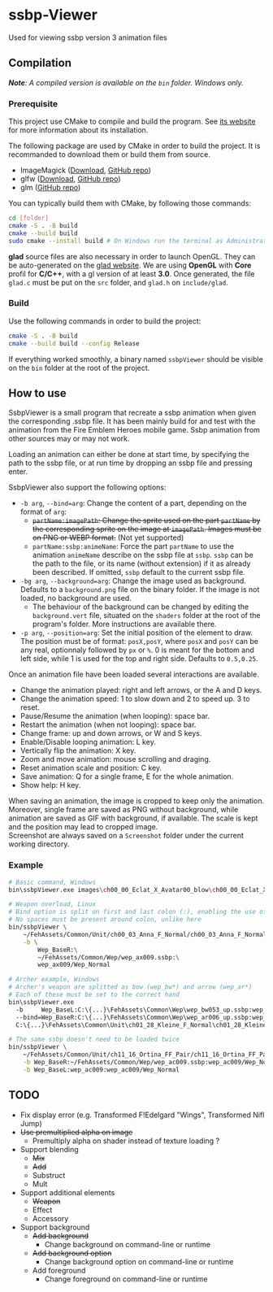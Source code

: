 # ssbp-Viewer
Used for viewing ssbp version 3 animation files

## Compilation

<i>**Note**: A compiled version is available on the `bin` folder. Windows only.</i>

### Prerequisite

This project use CMake to compile and build the program. See [its website](https://cmake.org/install/) for more information about its installation.

The following package are used by CMake in order to build the project. It is recommanded to download them or build them from source.

* ImageMagick ([Download](https://imagemagick.org/script/download.php), [GitHub repo](https://github.com/ImageMagick/ImageMagick))
* glfw ([Download](https://www.glfw.org/download.html), [GitHub repo](https://github.com/glfw/glfw))
* glm ([GitHub repo](https://github.com/g-truc/glm))

You can typically build them with CMake, by following those commands:

```bash
cd [folder]
cmake -S . -B build
cmake --build build
sudo cmake --install build # On Windows run the terminal as Administrator
```

**glad** source files are also necessary in order to launch OpenGL. They can be auto-generated on the [glad website](https://glad.dav1d.de). We are using **OpenGL** with **Core** profil for **C/C++**, with a gl version of at least **3.0**. Once generated, the file `glad.c` must be put on the `src` folder, and `glad.h` on `include/glad`.

### Build

Use the following commands in order to build the project:

```bash
cmake -S . -B build
cmake --build build --config Release
```

If everything worked smoothly, a binary named `ssbpViewer` should be visible on the `bin` folder at the root of the project.

## How to use

SsbpViewer is a small program that recreate a ssbp animation when given the corresponding .ssbp file. It has been mainly build for and test with the animation from the Fire Emblem Heroes mobile game. Ssbp animation from other sources may or may not work.

Loading an animation can either be done at start time, by specifying the path to the ssbp file, or at run time by dropping an ssbp file and pressing enter.

SsbpViewer also support the following options:
* `-b arg`, `--bind=arg`: Change the content of a part, depending on the format of `arg`:
  * ~~`partName:imagePath`: Change the sprite used on the part `partName` by the corresponding sprite on the image at `imagePath`. Images must be on PNG or WEBP format.~~ (Not yet supported)
  * `partName:ssbp:animeName`: Force the part `partName` to use the animation `animeName` describe on the ssbp file at `ssbp`. `ssbp` can be the path to the file, or its name (without extension) if it as already been described. If omitted, `ssbp` default to the current ssbp file.
* `-bg arg`, `--background=arg`: Change the image used as background. Defaults to a `background.png` file on the binary folder. If the image is not loaded, no background are used.
  * The behaviour of the background can be changed by editing the `background.vert` file, situated on the `shaders` folder at the root of the program's folder. More instructions are available there.
* `-p arg`, `--position=arg`: Set the initial position of the element to draw. The position must be of format: `posX,posY`, where `posX` and `posY` can be any real, optionnaly followed by `px` or `%`. 0 is meant for the bottom and left side, while 1 is used for the top and right side. Defaults to `0.5,0.25`.

Once an animation file have been loaded several interactions are available.
* Change the animation played: right and left arrows, or the A and D keys.
* Change the animation speed: 1 to slow down and 2 to speed up. 3 to reset.
* Pause/Resume the animation (when looping): space bar.
* Restart the animation (when not looping): space bar.
* Change frame: up and down arrows, or W and S keys.
* Enable/Disable looping animation: L key.
* Vertically flip the animation: X key.
* Zoom and move animation: mouse scrolling and draging.
* Reset animation scale and position: C key.
* Save animation: Q for a single frame, E for the whole animation.
* Show help: H key.

When saving an animation, the image is cropped to keep only the animation. Moreover, single frame are saved as PNG without background, while animation are saved as GIF with background, if available. The scale is kept and the position may lead to cropped image.<br>
Screenshot are always saved on a `Screenshot` folder under the current working directory.

### Example

```bash
# Basic command, Windows
bin\ssbpViewer.exe images\ch00_00_Eclat_X_Avatar00_blow\ch00_00_Eclat_X_Avatar00_blow.ssbp

# Weapon overload, Linux
# Bind option is split on first and last colon (:), enabling the use of Windows absolute path
# No spaces must be present around colon, unlike here
bin/ssbpViewer \
    ~/FehAssets/Common/Unit/ch00_03_Anna_F_Normal/ch00_03_Anna_F_Normal.ssbp \
    -b \
        Wep_BaseR:\
        ~/FehAssets/Common/Wep/wep_ax009.ssbp:\
        wep_ax009/Wep_Normal

# Archer example, Windows
# Archer's weapon are splitted as bow (wep_bw*) and arrow (wep_ar*)
# Each of these must be set to the correct hand
bin\ssbpViewer.exe
  -b     Wep_BaseL:C:\{...}\FehAssets\Common\Wep\wep_bw053_up.ssbp:wep_bw053_up/Wep_Normal
  --bind=Wep_BaseR:C:\{...}\FehAssets\Common\Wep\wep_ar006_up.ssbp:wep_ar006_up/Wep_Normal
  C:\{...}\FehAssets\Common\Unit\ch01_28_Kleine_F_Normal\ch01_28_Kleine_F_Normal.ssbp

# The same ssbp doesn't need to be loaded twice
bin/ssbpViewer \
    ~/FehAssets/Common/Unit/ch11_16_Ortina_FF_Pair/ch11_16_Ortina_FF_Pair.ssbp \
    -b Wep_BaseR:~/FehAssets/Common/Wep/wep_ac009.ssbp:wep_ac009/Wep_Normal \
    -b Wep_BaseL:wep_ac009:wep_ac009/Wep_Normal
```

## TODO

* Fix display error (e.g. Transformed F!Edelgard "Wings", Transformed Nifl Jump)
* ~~Use premultiplied alpha on image~~
  * Premultiply alpha on shader instead of texture loading ?
* Support blending
  * ~~Mix~~
  * ~~Add~~
  * Substruct
  * Mult
* Support additional elements
  * ~~Weapon~~
  * Effect
  * Accessory
* Support background
  * ~~Add background~~
    * Change background on command-line or runtime
  * ~~Add background option~~
    * Change background option on command-line or runtime
  * Add foreground
    * Change foreground on command-line or runtime